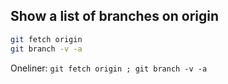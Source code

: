 ## Show a list of branches on origin

```bash
git fetch origin
git branch -v -a
```

Oneliner: `git fetch origin ; git branch -v -a`
